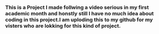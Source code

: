 ### This is a Project I made follwing a video serious in my first academic month and honstly still I have no much idea about coding in this project.I am uploding this to my github for my visters who are lokking for this kind of project.
